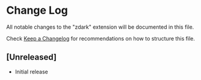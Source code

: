 # Change Log

All notable changes to the "zdark" extension will be documented in this file.

Check [Keep a Changelog](http://keepachangelog.com/) for recommendations on how to structure this file.

## [Unreleased]

- Initial release
